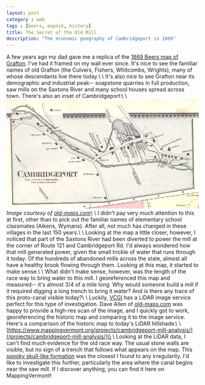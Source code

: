 ```yaml
---
layout: post
category : web
tags : [beers, mapnik, history]
title: The Secret of the Old Mill
description: "The economic geography of Cambridgeport in 1869"
---
```


A few years ago my dad gave me a replica of the [1869 Beers map of Grafton](http://shop.old-maps.com/vermont/towns/windham-co-vt-1869-town/grafton-vermont-1869-old-town-map-reprint-windham-co/). I've had it framed on my wall ever since. It's nice to see the familiar names of old Grafton (the Culvers, Fishers, Whitcombs, Wrights), many of whose descendants live there today.\\
\\
It's also nice to see Grafton near its demographic and industrial peak-- soapstone quarries in full production, saw mills on the Saxtons River and many school houses spread across town. There's also an inset of Cambridgeport:\\
\\
![Beers Cambrigeport 1869](/images/beers-cambridgeport-1869.jpg)
*Image courtesy of [old-maps.com](http://old-maps.com)*\\
\\
I didn't pay very much attention to this at first, other than to pick out the familiar names of elementary school classmates (Aikens, Wymans). After all, not much has changed in these villages in the last 150 years.\\
\\
Looking at the map a little closer, however, I noticed that part of the Saxtons River had been diverted to power the mill at the corner of Route 121 and Cambridgeport Rd. I'd always wondered how that mill generated power, given the small trickle of water that runs through it today. Of the hundreds of abandoned mills across the state, almost all have a healthy brook flowing through them. Looking at this map, it started to make sense.\\
\\
What didn't make sense, however, was the length of the race way to bring water to this mill. I georeferenced this map and measured-- it's almost 3/4 of a mile long. Why would someone build a mill if it required digging a long trench to bring it water? And is there any trace of this proto-canal visible today?\\
\\
Luckily, [VCGI](http://vcgi.vermont.gov) has a LiDAR image service perfect for this type of investigation. Dave Allen of [old-maps.com](http://old-maps.com) was happy to provide a high-res scan of the image, and I quickly got to work, georeferencing the historic map and comparing it to the image service. Here's a comparison of the historic map to today's LiDAR hillshade:\\
\\
[https://www.mappingvermont.org/projects/cambridgeport-mill-analysis/](/projects/cambridgeport-mill-analysis/)\\
\\
Looking at the LiDAR data, I can't find much evidence for the old race way. The usual stone walls are visible, but no sign of a trench that follows what appears on the map. This [spooky skull-like formation](/projects/cambridgeport-mill-analysis/#19/43.15299/-72.55950) was the closest I found to any irregularity. I'd like to investigate this further, particularly the area where the canal begins near the saw mill. If I discover anything, you can find it here on MappingVermont!
